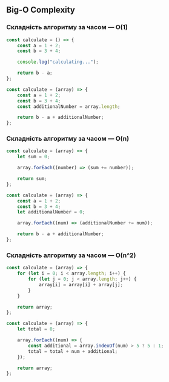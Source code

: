 ## Big-O Complexity

### Складність алгоритму за часом — O(1)

```js
const calculate = () => {
    const a = 1 + 2;
    const b = 3 + 4;

    console.log("calculating...");

    return b - a;
};
```

```js
const calculate = (array) => {
    const a = 1 + 2;
    const b = 3 + 4;
    const additionalNumber = array.length;

    return b - a + additionalNumber;
};
```

### Складність алгоритму за часом — O(n)

```js
const calculate = (array) => {
    let sum = 0;

    array.forEach((number) => (sum += number));

    return sum;
};
```

```js
const calculate = (array) => {
    const a = 1 + 2;
    const b = 3 + 4;
    let additionalNumber = 0;

    array.forEach((num) => (additionalNumber += num));

    return b - a + additionalNumber;
};
```

### Складність алгоритму за часом — O(n^2)

```js
const calculate = (array) => {
    for (let i = 0; i < array.length; i++) {
        for (let j = 0; j < array.length; j++) {
            array[i] = array[i] + array[j];
        }
    }

    return array;
};
```

```js
const calculate = (array) => {
    let total = 0;

    array.forEach((num) => {
        const additional = array.indexOf(num) > 5 ? 5 : 1;
        total = total + num + additional;
    });

    return array;
};
```
